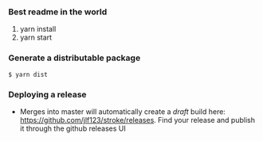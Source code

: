 ### Best readme in the world

1. yarn install
2. yarn start

### Generate a distributable package

```$ yarn dist```

### Deploying a release
* Merges into master will automatically create a _draft_ build here: https://github.com/jlf123/stroke/releases. Find your release and publish it through the github releases UI
